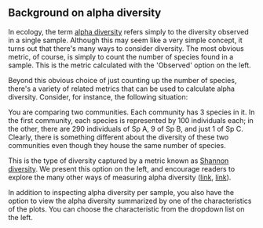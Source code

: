 ## Background on alpha diversity

In ecology, the term [alpha diversity](https://en.wikipedia.org/wiki/Alpha_diversity) refers simply to the diversity observed in a single sample. Although this may seem like a very simple concept, it turns out that there's many ways to consider diversity. The most obvious metric, of course, is simply to count the number of species found in a sample. This is the metric calculated with the 'Observed' option on the left.

Beyond this obvious choice of just counting up the number of species, there's a variety of related metrics that can be used to calculate alpha diversity. Consider, for instance, the following situation:

You are comparing two communities. Each community has 3 species in it. In the first community, each species is represented by 100 individuals each; in the other, there are 290 individuals of Sp A, 9 of Sp B, and just 1 of Sp C. Clearly, there is something different about the diversity of these two communities even though they house the same number of species.

This is the type of diversity captured by a metric known as [Shannon diversity](https://en.wikipedia.org/wiki/Diversity_index#Shannon_index). We present this option on the left, and encourage readers to explore the many other ways of measuring alpha diversity ([link](http://www.marinespecies.org/introduced/wiki/Measurements_of_biodiversity), [link](https://www.coursera.org/learn/biological-diversity/lecture/fchbT/3-4-a-diversity)).

In addition to inspecting alpha diversity per sample, you also have the option to view the alpha diversity summarized by one of the characteristics of the plots. You can choose the characteristic from the dropdown list on the left.



